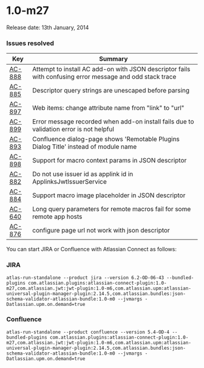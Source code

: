 # 1.0-m27

Release date: 13th January, 2014

### Issues resolved

<table class="aui issue-table">
    <thead>
        <tr>
            <th>Key</th>
            <th>Summary</th>
        </tr>
    </thead>
    <tbody>
        <tr>
            <td><a href="https://ecosystem.atlassian.net/browse/AC-888">AC-888</a></td>
            <td>Attempt to install AC add-on with JSON descriptor fails with confusing error message and odd stack trace</td>
        </tr>
        <tr>
            <td><a href="https://ecosystem.atlassian.net/browse/AC-885">AC-885</a></td>
            <td>Descriptor query strings are unescaped before parsing</td>
        </tr>
        <tr>
            <td><a href="https://ecosystem.atlassian.net/browse/AC-897">AC-897</a></td>
            <td>Web items: change attribute name from "link" to "url"</td>
        </tr>
        <tr>
            <td><a href="https://ecosystem.atlassian.net/browse/AC-899">AC-899</a></td>
            <td>Error message recorded when add-on install fails due to validation error is not helpful</td>
        </tr>
        <tr>
            <td><a href="https://ecosystem.atlassian.net/browse/AC-893">AC-893</a></td>
            <td>Confluence dialog-page shows 'Remotable Plugins Dialog Title' instead of module name</td>
        </tr>
        <tr>
            <td><a href="https://ecosystem.atlassian.net/browse/AC-898">AC-898</a></td>
            <td>Support for macro context params in JSON descriptor</td>
        </tr>
        <tr>
            <td><a href="https://ecosystem.atlassian.net/browse/AC-882">AC-882</a></td>
            <td>Do not use issuer id as applink id in ApplinksJwtIssuerService</td>
        </tr>
        <tr>
            <td><a href="https://ecosystem.atlassian.net/browse/AC-884">AC-884</a></td>
            <td>Support macro image placeholder in JSON descriptor</td>
        </tr>
        <tr>
            <td><a href="https://ecosystem.atlassian.net/browse/AC-640">AC-640</a></td>
            <td>Long query parameters for remote macros fail for some remote app hosts</td>
        </tr>
        <tr>
            <td><a href="https://ecosystem.atlassian.net/browse/AC-876">AC-876</a></td>
            <td>configure page url not work with json descriptor</td>
        </tr>
    </tbody>
</table>

You can start JIRA or Confluence with Atlassian Connect as follows:

### JIRA
```
atlas-run-standalone --product jira --version 6.2-OD-06-43 --bundled-plugins com.atlassian.plugins:atlassian-connect-plugin:1.0-m27,com.atlassian.jwt:jwt-plugin:1.0-m6,com.atlassian.upm:atlassian-universal-plugin-manager-plugin:2.14.5,com.atlassian.bundles:json-schema-validator-atlassian-bundle:1.0-m0 --jvmargs -Datlassian.upm.on.demand=true
```

### Confluence
```
atlas-run-standalone --product confluence --version 5.4-OD-4 --bundled-plugins com.atlassian.plugins:atlassian-connect-plugin:1.0-m27,com.atlassian.jwt:jwt-plugin:1.0-m6,com.atlassian.upm:atlassian-universal-plugin-manager-plugin:2.14.5,com.atlassian.bundles:json-schema-validator-atlassian-bundle:1.0-m0 --jvmargs -Datlassian.upm.on.demand=true
```

